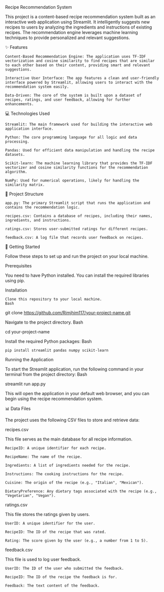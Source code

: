 Recipe Recommendation System

This project is a content-based recipe recommendation system built as an interactive web application using Streamlit. It intelligently suggests new recipes to users by analyzing the ingredients and instructions of existing recipes. The recommendation engine leverages machine learning techniques to provide personalized and relevant suggestions.

✨ Features

    Content-Based Recommendation Engine: The application uses TF-IDF vectorization and cosine similarity to find recipes that are similar to each other based on their content, providing smart and relevant suggestions.

    Interactive User Interface: The app features a clean and user-friendly interface powered by Streamlit, allowing users to interact with the recommendation system easily.

    Data-Driven: The core of the system is built upon a dataset of recipes, ratings, and user feedback, allowing for further enhancements.

💻 Technologies Used

    Streamlit: The main framework used for building the interactive web application interface.

    Python: The core programming language for all logic and data processing.

    Pandas: Used for efficient data manipulation and handling the recipe datasets.

    Scikit-learn: The machine learning library that provides the TF-IDF vectorizer and cosine similarity functions for the recommendation algorithm.

    NumPy: Used for numerical operations, likely for handling the similarity matrix.

📂 Project Structure

    app.py: The primary Streamlit script that runs the application and contains the recommendation logic.

    recipes.csv: Contains a database of recipes, including their names, ingredients, and instructions.

    ratings.csv: Stores user-submitted ratings for different recipes.

    feedback.csv: A log file that records user feedback on recipes.

🚀 Getting Started

Follow these steps to set up and run the project on your local machine.

Prerequisites

You need to have Python installed. You can install the required libraries using pip.

Installation

    Clone this repository to your local machine.
    Bash

git clone https://github.com/Rimjhim117/your-project-name.git

Navigate to the project directory.
Bash

cd your-project-name

Install the required Python packages:
Bash

    pip install streamlit pandas numpy scikit-learn

Running the Application

To start the Streamlit application, run the following command in your terminal from the project directory:
Bash

streamlit run app.py

This will open the application in your default web browser, and you can begin using the recipe recommendation system.

📊 Data Files

The project uses the following CSV files to store and retrieve data:

recipes.csv

This file serves as the main database for all recipe information.

    RecipeID: A unique identifier for each recipe.

    RecipeName: The name of the recipe.

    Ingredients: A list of ingredients needed for the recipe.

    Instructions: The cooking instructions for the recipe.

    Cuisine: The origin of the recipe (e.g., "Italian", "Mexican").

    DietaryPreference: Any dietary tags associated with the recipe (e.g., "Vegetarian", "Vegan").

ratings.csv

This file stores the ratings given by users.

    UserID: A unique identifier for the user.

    RecipeID: The ID of the recipe that was rated.

    Rating: The score given by the user (e.g., a number from 1 to 5).

feedback.csv

This file is used to log user feedback.

    UserID: The ID of the user who submitted the feedback.

    RecipeID: The ID of the recipe the feedback is for.

    Feedback: The text content of the feedback.


